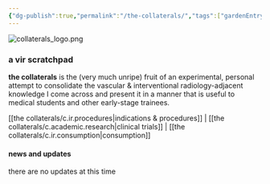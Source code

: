 ```yaml
---
{"dg-publish":true,"permalink":"/the-collaterals/","tags":["gardenEntry"]}
---
```



![collaterals_logo.png](/img/user/kitchen%20drawer/attachments/collaterals_logo.png)

### a vir scratchpad

**the collaterals** is the (very much unripe) fruit of an experimental, personal attempt to consolidate the vascular & interventional radiology-adjacent knowledge I come across and present it in a manner that is useful to medical students and other early-stage trainees.


[[the collaterals/c.ir.procedures\|indications & procedures]]  |  [[the collaterals/c.academic.research\|clinical trials]]  |  [[the collaterals/c.ir.consumption\|consumption]]


#### news and updates

there are no updates at this time
